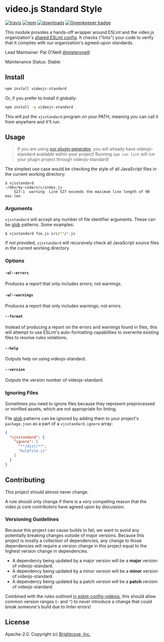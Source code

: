 # video.js Standard Style


[![travis][travis-image]][travis-url]
[![npm][npm-image]][npm-url]
[![downloads][downloads-image]][downloads-url]
[![Greenkeeper badge][greenkeeper-image]][greenkeeper-url]

This module provides a hands-off wrapper around ESLint and the video.js organization's [shared ESLint config][config]. It checks ("lints") your code to verify that it complies with our organization's agreed-upon standards.

Lead Maintainer: Pat O'Neill [@misteroneill](https://github.com/misteroneill)

Maintenance Status: Stable

## Install

```bash
npm install videojs-standard
```

Or, if you prefer to install it globally:

```bash
npm install -g videojs-standard
```

This will put the `vjsstandard` program on your PATH, meaning you can call it from anywhere and it'll run.

## Usage

> If you are using [our plugin generator][generator], you will already have videojs-standard available within your project! Running `npm run lint` will run your plugin project through videojs-standard!

The simplest use case would be checking the style of all JavaScript files in the current working directory:

```
$ vjsstandard
~/dev/my-code/src/index.js
    527:1  warning  Line 527 exceeds the maximum line length of 90  max-len
```

### Arguments

`vjsstandard` will accept any number of file identifier arguments. These can be [glob][glob] patterns. Some examples: 

```bash
$ vjsstandard foo.js src/**/*.js
```

If _not_ provided, `vjsstandard` will recursively check all JavaScript source files in the current working directory.

### Options

#### `-e`/`--errors`

Produces a report that only includes errors; not warnings.

#### `-w`/`--warnings`

Produces a report that only includes warnings; not errors.

#### `--format`

Instead of producing a report on the errors and warnings found in files, this will attempt to use ESLint's auto-formatting capabilities to overwrite existing files to resolve rules violations.

#### `--help`

Outputs help on using videojs-standard.

#### `--version`

Outputs the version number of videojs-standard.

### Ignoring Files

Sometimes you need to ignore files because they represent preprocessed or minified assets, which are not appropriate for linting.

File [glob][glob] patterns can be ignored by adding them to your project's `package.json` as a part of a `vjsstandard.ignore` array:

```json
{
  "vjsstandard": {
    "ignore": [
      "**/dist/**",
      "Gulpfile.js"
    ]
  }
}
```

## Contributing

This project should almost never change.

A rule should only change if there is a _very_ compelling reason that the video.js core contributors have agreed upon by discussion.

### Versioning Guidelines

Because this project can cause builds to fail, we want to avoid any potentially breaking changes outside of major versions. Because this project is mostly a collection of dependencies, any change to those dependencies will require a version change in this project equal to the highest version change in dependencies.

- A dependency being updated by a major version will be a **major** version of videojs-standard.
- A dependency being updated by a minor version will be a **minor** version of videojs-standard.
- A dependency being updated by a patch version will be a **patch** version of videojs-standard.

Combined with the rules outlined [in eslint-config-videojs][config], this should allow common version ranges (`~` and `^`) to _never_ introduce a change that could break someone's build due to linter errors!

## License

Apache-2.0. Copyright (c) [Brightcove, Inc.][bcov]

[bcov]: https://www.brightcove.com/
[config]: https://github.com/videojs/eslint-config-videojs
[downloads-image]: https://img.shields.io/npm/dm/videojs-standard.svg?style=flat
[downloads-url]: https://npmjs.org/package/videojs-standard
[generator]: https://github.com/videojs/generator-videojs-plugin 
[glob]: https://www.npmjs.com/package/glob
[npm-image]: https://img.shields.io/npm/v/videojs-standard.svg?style=flat
[npm-url]: https://npmjs.org/package/videojs-standard
[travis-image]: https://img.shields.io/travis/videojs/standard.svg?style=flat
[travis-url]: https://travis-ci.org/videojs/standard
[greenkeeper-image]: https://badges.greenkeeper.io/videojs/standard.svg
[greenkeeper-url]: https://greenkeeper.io/
